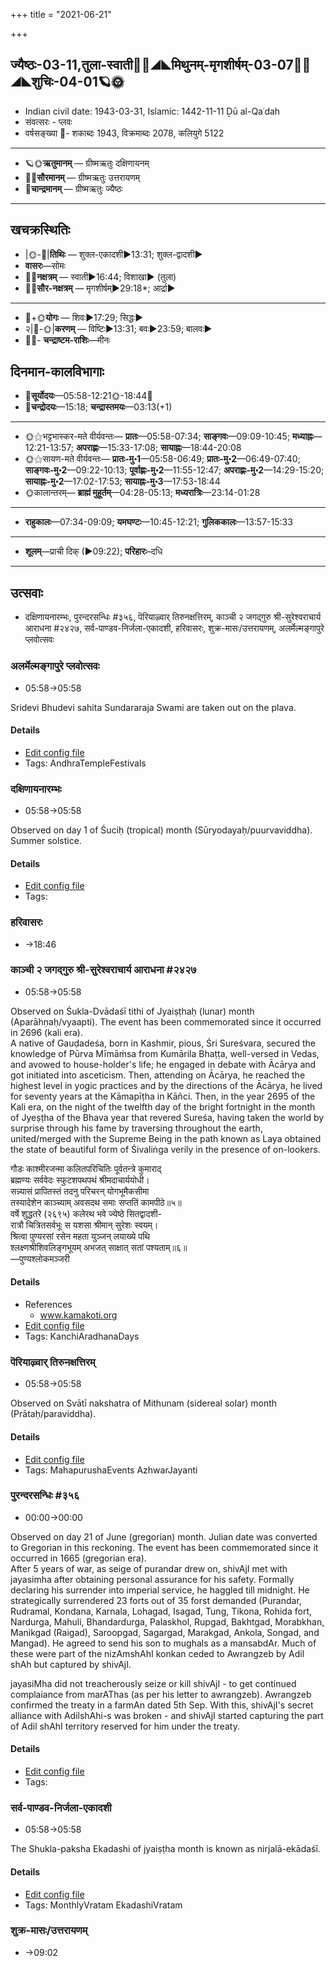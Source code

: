 +++
title = "2021-06-21"

+++
## ज्यैष्ठः-03-11,तुला-स्वाती🌛🌌◢◣मिथुनम्-मृगशीर्षम्-03-07🌌🌞◢◣शुचिः-04-01🪐🌞
- Indian civil date: 1943-03-31, Islamic: 1442-11-11 Ḏū al-Qaʿdah
- संवत्सरः - प्लवः
- वर्षसङ्ख्या 🌛- शकाब्दः 1943, विक्रमाब्दः 2078, कलियुगे 5122
___________________
- 🪐🌞**ऋतुमानम्** — ग्रीष्मऋतुः दक्षिणायनम्
- 🌌🌞**सौरमानम्** — ग्रीष्मऋतुः उत्तरायणम्
- 🌛**चान्द्रमानम्** — ग्रीष्मऋतुः ज्यैष्ठः
___________________


## खचक्रस्थितिः
- |🌞-🌛|**तिथिः** — शुक्ल-एकादशी►13:31; शुक्ल-द्वादशी►  
- **वासरः**—सोमः  
- 🌌🌛**नक्षत्रम्** — स्वाती►16:44; विशाखा► (तुला)  
- 🌌🌞**सौर-नक्षत्रम्** — मृगशीर्षम्►29:18*; आर्द्रा►  
___________________
- 🌛+🌞**योगः** — शिवः►17:29; सिद्धः►  
- २|🌛-🌞|**करणम्** — विष्टिः►13:31; बवः►23:59; बालवः►  
- 🌌🌛- **चन्द्राष्टम-राशिः**—मीनः  


## दिनमान-कालविभागाः
- 🌅**सूर्योदयः**—05:58-12:21🌞️-18:44🌇  
- 🌛**चन्द्रोदयः**—15:18; **चन्द्रास्तमयः**—03:13(+1)  
___________________
- 🌞⚝भट्टभास्कर-मते वीर्यवन्तः— **प्रातः**—05:58-07:34; **साङ्गवः**—09:09-10:45; **मध्याह्नः**—12:21-13:57; **अपराह्णः**—15:33-17:08; **सायाह्नः**—18:44-20:08  
- 🌞⚝सायण-मते वीर्यवन्तः— **प्रातः-मु॰1**—05:58-06:49; **प्रातः-मु॰2**—06:49-07:40; **साङ्गवः-मु॰2**—09:22-10:13; **पूर्वाह्णः-मु॰2**—11:55-12:47; **अपराह्णः-मु॰2**—14:29-15:20; **सायाह्नः-मु॰2**—17:02-17:53; **सायाह्नः-मु॰3**—17:53-18:44  
- 🌞कालान्तरम्— **ब्राह्मं मुहूर्तम्**—04:28-05:13; **मध्यरात्रिः**—23:14-01:28  
___________________
- **राहुकालः**—07:34-09:09; **यमघण्टः**—10:45-12:21; **गुलिककालः**—13:57-15:33  
___________________
- **शूलम्**—प्राची दिक् (►09:22); **परिहारः**–दधि  
___________________

## उत्सवाः
- दक्षिणायनारम्भः, पुरन्दरसन्धिः #३५६, पॆरियाऴ्वार् तिरुनक्षत्तिरम्, काञ्ची २ जगद्गुरु श्री-सुरेश्वराचार्य आराधना #२४२७, सर्व-पाण्डव-निर्जला-एकादशी, हरिवासरः, शुक्र-मासः/उत्तरायणम्, अलर्मेल्मङ्गापुरे प्लवोत्सवः
### अलर्मेल्मङ्गापुरे प्लवोत्सवः
- 05:58→05:58

Sridevi Bhudevi sahita Sundararaja Swami are taken out on the plava.

#### Details
- [Edit config file](https://github.com/jyotisham/adyatithi/tree/master/temples/Andhra/relative_event/alarmElmaGgApurE%20plavOtsava-samApanam/offset__-3/alarmElmaGgApurE%20plavOtsavaH~2.toml)
- Tags: AndhraTempleFestivals


### दक्षिणायनारम्भः
- 05:58→05:58

Observed on day 1 of Śuciḥ (tropical) month (Sūryodayaḥ/puurvaviddha). Summer solstice.

#### Details
- [Edit config file](https://github.com/jyotisham/adyatithi/tree/master/time_focus/Rtu/tropical/day/04/01/daxiNAyanArambhaH.toml)
- Tags: 


### हरिवासरः
- →18:46
### काञ्ची २ जगद्गुरु श्री-सुरेश्वराचार्य आराधना #२४२७
- 05:58→05:58

Observed on Śukla-Dvādaśī tithi of Jyaiṣṭhaḥ (lunar) month (Aparāhṇaḥ/vyaapti). The event has been commemorated since it occurred in 2696 (kali era).  
A native of Gauḍadeśa, born in Kashmir, pious, Śri Sureśvara, secured the knowledge of Pūrva Mīmāṁsa from Kumārila Bhaṭṭa, well-versed in Vedas, and avowed to house-holder's life; he engaged in debate with Ācārya and got initiated into asceticism. Then, attending on Ācārya, he reached the highest level in yogic practices and by the directions of the Ācārya, he lived for seventy years at the Kāmapīṭha in Kāñci. Then, in the year 2695 of the Kali era, on the night of the twelfth day of the bright fortnight in the month of Jyeṣṭha of the Bhava year that revered Sureśa, having taken the world by surprise through his fame by traversing throughout the earth, united/merged with the Supreme Being in the path known as Laya obtained the state of beautiful form of Śivaliṅga verily in the presence of on-lookers.

गौडः काश्मीरजन्मा कलितपरिचितिः पूर्वतन्त्रे कुमाराद्  
ब्रह्मण्यः सर्ववेदः स्फुटशपथपथं श्रीमदाचार्ययोधी।  
सन्न्यासं प्रापितस्तं तदनु परिचरन् योगभूमैकसीमा  
तस्यादेशेन काञ्च्याम् अवसदथ समाः सप्ततिं कामपीठे॥५॥  
वर्षे शुद्धतरे (२६९५) कलेरथ भवे ज्येष्ठे सितद्वादशी-  
रात्रौ चित्रितसर्वभूः स यशसा श्रीमान् सुरेशः स्वयम्।  
श्रित्वा पुण्यरसां रसेन महता युञ्जन् लयाख्ये पथि  
श्लक्ष्णश्रीशिवलिङ्गभूयम् अभजत् साक्षात् सतां पश्यताम्॥६॥  
—पुण्यश्लोकमञ्जरी



#### Details
- References
  - www.kamakoti.org
- [Edit config file](https://github.com/jyotisham/adyatithi/tree/master/mahApuruSha/kAnchI-maTha/lunar_month/tithi/03/12/kAJcI%202%20jagadguru%20zrI~surEzvarAcArya%20ArAdhanA.toml)
- Tags: KanchiAradhanaDays


### पॆरियाऴ्वार् तिरुनक्षत्तिरम्
- 05:58→05:58

Observed on Svātī nakshatra of Mithunam (sidereal solar) month (Prātaḥ/paraviddha). 

#### Details
- [Edit config file](https://github.com/jyotisham/adyatithi/tree/master/mahApuruSha/ALvAr/sidereal_solar_month/nakshatra/03/15/periyAzhvAr%20tirunakSattiram.toml)
- Tags: MahapurushaEvents AzhwarJayanti


### पुरन्दरसन्धिः #३५६
- 00:00→00:00

Observed on day 21 of June (gregorian) month. Julian date was converted to Gregorian in this reckoning. The event has been commemorated since it occurred in 1665 (gregorian era).  
After 5 years of war, as seige of purandar drew on, shivAjI met with jayasimha after obtaining personal assurance for his safety. Formally declaring his surrender into imperial service, he haggled till midnight. He strategically surrendered 23 forts out of 35 forst demanded (Purandar, Rudramal, Kondana, Karnala, Lohagad, Isagad, Tung, Tikona, Rohida fort, Nardurga, Mahuli, Bhandardurga, Palaskhol, Rupgad, Bakhtgad, Morabkhan, Manikgad (Raigad), Saroopgad, Sagargad, Marakgad, Ankola, Songad, and Mangad). He agreed to send his son to mughals as a mansabdAr. Much of these were part of the nizAmshAhI konkan ceded to Awrangzeb by Adil shAh but captured by shivAjI.

jayasiMha did not treacherously seize or kill shivAjI - to get continued complaiance from marAThas (as per his letter to awrangzeb). Awrangzeb confirmed the treaty in a farmAn dated 5th Sep. With this, shivAjI's secret alliance with AdilshAhi-s was broken - and shivAjI started capturing the part of Adil shAhI territory reserved for him under the treaty.


#### Details
- [Edit config file](https://github.com/jyotisham/adyatithi/tree/master/mahApuruSha/xatra-later/gregorian/day/06/21/purandhara-sandhiH.toml)
- Tags: 


### सर्व-पाण्डव-निर्जला-एकादशी
- 05:58→05:58

The Shukla-paksha Ekadashi of jyaiṣṭha month is known as nirjalā-ekādaśī.

#### Details
- [Edit config file](https://github.com/jyotisham/adyatithi/tree/master/time_focus/monthly/ekAdashI/description_only/pANDava-nirjalA-EkAdazI.toml)
- Tags: MonthlyVratam EkadashiVratam


### शुक्र-मासः/उत्तरायणम्
- →09:02
